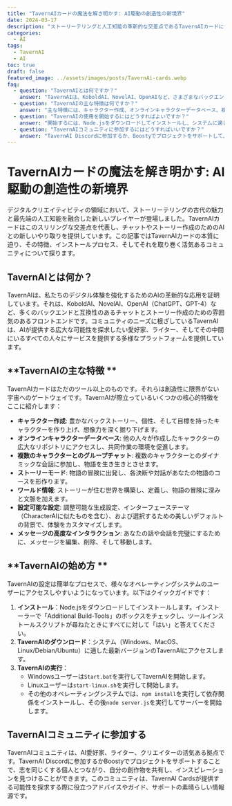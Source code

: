 ```yaml
---
title: "TavernAIカードの魔法を解き明かす: AI駆動の創造性の新境界"
date: 2024-03-17
description: "ストーリーテリングと人工知能の革新的な交差点であるTavernAIカードについて探求します。その特徴、インストールプロセス、そしてそれを支える活気あるコミュニティについて発見しましょう。"
categories:
  - AI
tags:
  - TavernAI
  - AI
toc: true
draft: false
featured_image: ../assets/images/posts/TavernAi-cards.webp
faq:
  - question: "TavernAIとは何ですか？"
    answer: "TavernAIは、KoboldAI、NovelAI、OpenAIなど、さまざまなバックエンドと互換性のあるチャットとストーリー作成のための雰囲気のあるフロントエンドであり、デジタルストーリーテリングのための多様なプラットフォームを提供します。"
  - question: "TavernAIの主な特徴は何ですか？"
    answer: "主な特徴には、キャラクター作成、オンラインキャラクターデータベース、複数のキャラクターとのグループチャット、ストーリーモード、ワールド情報、設定可能な設定、およびメッセージの高度なインタラクションが含まれます。"
  - question: "TavernAIの使用を開始するにはどうすればよいですか？"
    answer: "開始するには、Node.jsをダウンロードしてインストールし、システムに適したTavernAIをダウンロードして、オペレーティングシステム用の指定されたスクリプトまたはコマンドを使用して実行します。"
  - question: "TavernAIコミュニティに参加するにはどうすればいいですか？"
    answer: "TavernAI Discordに参加するか、Boostyでプロジェクトをサポートして、他の愛好家と繋がり、創造物を共有し、インスピレーションを見つけましょう。"
---
```


# TavernAIカードの魔法を解き明かす: AI駆動の創造性の新境界

デジタルクリエイティビティの領域において、ストーリーテリングの古代の魅力と最先端の人工知能を融合した新しいプレイヤーが登場しました。TavernAIカードはこのスリリングな交差点を代表し、チャットやストーリー作成のためのAIとの新しいやり取りを提供しています。この記事ではTavernAIカードの本質に迫り、その特徴、インストールプロセス、そしてそれを取り巻く活気あるコミュニティについて探ります。

## **TavernAIとは何か？**

TavernAIは、私たちのデジタル体験を強化するためのAIの革新的な応用を証明しています。それは、KoboldAI、NovelAI、OpenAI（ChatGPT、GPT-4）など、多くのバックエンドと互換性のあるチャットとストーリー作成のための雰囲気のあるフロントエンドです。コミュニティのニーズに根ざしているTavernAIは、AIが提供する広大な可能性を探求したい愛好家、ライター、そしてその中間にいるすべての人々にサービスを提供する多様なプラットフォームを提供しています。

## **TavernAIの主な特徴 **
TavernAIカードはただのツール以上のものです。それらは創造性に限界がない宇宙へのゲートウェイです。TavernAIが際立っているいくつかの核心的特徴をここに紹介します：

- **キャラクター作成**: 豊かなバックストーリー、個性、そして目標を持ったキャラクターを作り上げ、想像力を深く掘り下げます。
- **オンラインキャラクターデータベース**: 他の人々が作成したキャラクターの広大なリポジトリにアクセスし、共同作業の環境を促進します。
- **複数のキャラクターとのグループチャット**: 複数のキャラクターとのダイナミックな会話に参加し、物語を生き生きとさせます。
- **ストーリーモード**: 物語の冒険に出発し、各決断や対話があなたの物語のコースを形作ります。
- **ワールド情報**: ストーリーが住む世界を構築し、定義し、物語の冒険に深みと文脈を加えます。
- **設定可能な設定**: 調整可能な生成設定、インターフェーステーマ（CharacterAIに似たものを含む）、および選択するための美しいデフォルトの背景で、体験をカスタマイズします。
- **メッセージの高度なインタラクション**: あなたの話や会話を完璧にするために、メッセージを編集、削除、そして移動します。

## **TavernAIの始め方 **
TavernAIの設定は簡単なプロセスで、様々なオペレーティングシステムのユーザーにアクセスしやすいようになっています。以下はクイックガイドです：

1. **インストール**：Node.jsをダウンロードしてインストールします。インストーラーで「Additional Build-Tools」のボックスをチェックし、ツールインストールスクリプトが尋ねたときにすべてに対して「はい」と答えてください。
2. **TavernAIのダウンロード**：システム（Windows、MacOS、Linux/Debian/Ubuntu）に適した最新バージョンのTavernAIにアクセスします。
3. **TavernAIの実行**：
   - Windowsユーザーは`Start.bat`を実行してTavernAIを開始します。
   - Linuxユーザーは`start-linux.sh`を実行して開始します。
   - その他のオペレーティングシステムでは、`npm install`を実行して依存関係をインストールし、その後`node server.js`を実行してサーバーを開始します。

## **TavernAIコミュニティに参加する**
TavernAIコミュニティは、AI愛好家、ライター、クリエイターの活気ある拠点です。TavernAI Discordに参加するかBoostyでプロジェクトをサポートすることで、志を同じくする個人とつながり、自分の創作物を共有し、インスピレーションを見つけることができます。このコミュニティは、TavernAI Cardsが提供する可能性を探求する際に役立つアドバイスやガイド、サポートの素晴らしい情報源です。



